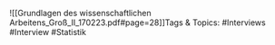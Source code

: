 
![[Grundlagen des wissenschaftlichen Arbeitens_Groß_II_170223.pdf#page=28]]Tags & Topics:
   #Interviews
   #Interview
   #Statistik